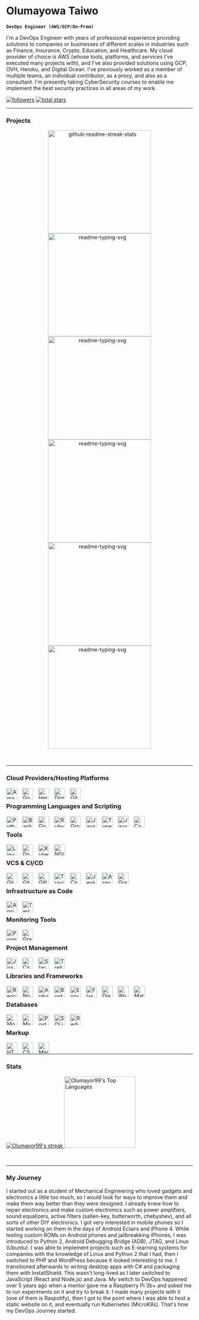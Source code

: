 # Olumayowa Taiwo

**`DevOps Engineer (AWS/GCP/On-Prem)`**

I'm a DevOps Engineer with years of professional experience providing solutions to companies or businesses of different scales in industries such as Finance, Insurance, Crypto, Education, and Healthcare. My cloud provider of choice is AWS (whose tools, platforms, and services I've executed many projects with), and I've also provided solutions using GCP, OVH, Heroku, and Digital Ocean. I've previously worked as a member of multiple teams, an individual contributor, as a proxy, and also as a consultant. I'm presently taking CyberSecurity courses to enable me implement the best security practices in all areas of my work.

   <p align="left">
      <a href="https://github.com/ForrestKnight?tab=followers">
         <img alt="followers" title="Follow me on Github" src="https://custom-icon-badges.demolab.com/github/followers/Olumayor99?color=236ad3&labelColor=1155ba&style=for-the-badge&logo=person-add&label=Follow&logoColor=white"/></a>
      <a href="https://github.com/Olumayor99?tab=repositories&sort=stargazers">
         <img alt="total stars" title="Total stars on GitHub" src="https://custom-icon-badges.demolab.com/github/stars/Olumayor99?color=55960c&style=for-the-badge&labelColor=488207&logo=star"/></a>
   </p>

---

### Projects
  <p align="center">
    <a href="https://github.com/olumayor99/Automate-Email"><img width="278" src="https://denvercoder1-github-readme-stats.vercel.app/api/pin/?username=Olumayor99&repo=Automate-Email&theme=react&bg_color=1F222E&title_color=F85D7F&hide_border=true&icon_color=F8D866&show_icons=false" alt="github-readme-streak-stats"></a>
    <a href="https://github.com/olumayor99/Book-Store-API"><img width="278" src="https://denvercoder1-github-readme-stats.vercel.app/api/pin/?username=Olumayor99&repo=Book-Store-API&theme=react&bg_color=1F222E&title_color=F85D7F&hide_border=true&icon_color=F8D866&show_icons=false" alt="readme-typing-svg"></a>
    <a href="https://github.com/olumayor99/Serverless-Messaging"><img width="278" src="https://denvercoder1-github-readme-stats.vercel.app/api/pin/?username=Olumayor99&repo=Serverless-Messaging&theme=react&bg_color=1F222E&title_color=F85D7F&hide_border=true&icon_color=F8D866&show_icons=false" alt="readme-typing-svg"></a>
    <a href="https://github.com/olumayor99/GCP-Task"><img width="278" src="https://denvercoder1-github-readme-stats.vercel.app/api/pin/?username=Olumayor99&repo=GCP-Task&theme=react&bg_color=1F222E&title_color=F85D7F&hide_border=true&icon_color=F8D866&show_icons=false" alt="readme-typing-svg"></a>
    <a href="https://github.com/olumayor99/Mintos-DevOps-Task"><img width="278" src="https://denvercoder1-github-readme-stats.vercel.app/api/pin/?username=Olumayor99&repo=Mintos-DevOps-Task&theme=react&bg_color=1F222E&title_color=F85D7F&hide_border=true&icon_color=F8D866&show_icons=false" alt="readme-typing-svg"></a>
    <a href="https://github.com/olumayor99/learn-cantrill-io-labs"><img width="278" src="https://denvercoder1-github-readme-stats.vercel.app/api/pin/?username=Olumayor99&repo=learn-cantrill-io-labs&theme=react&bg_color=1F222E&title_color=F85D7F&hide_border=true&icon_color=F8D866&show_icons=false" alt="readme-typing-svg"></a>
</p>

<br/>

---

### Cloud Providers/Hosting Platforms

<img align="left" alt="Amazon Web Services" width="30px" style="padding-right:10px;" src="https://cdn.jsdelivr.net/gh/devicons/devicon/icons/amazonwebservices/amazonwebservices-original.svg" />
<img align="left" alt="Google Cloud" width="30px" style="padding-right:10px;" src="https://cdn.jsdelivr.net/gh/devicons/devicon/icons/googlecloud/googlecloud-original.svg" />
<img align="left" alt="Heroku" width="30px" style="padding-right:10px;" src="https://cdn.jsdelivr.net/gh/devicons/devicon/icons/heroku/heroku-original-wordmark.svg" />
<img align="left" alt="Digital Ocean" width="30px" style="padding-right:10px;" src="https://cdn.jsdelivr.net/gh/devicons/devicon/icons/digitalocean/digitalocean-original.svg" />
<img align="left" alt="Github Pages" width="30px" style="padding-right:10px;" src="https://cdn.jsdelivr.net/gh/devicons/devicon/icons/github/github-original-wordmark.svg" />

<br />

### Programming Languages and Scripting
<img align="left" alt="Python" width="30px" style="padding-right:10px;" src="https://cdn.jsdelivr.net/gh/devicons/devicon/icons/python/python-plain.svg" />
<img align="left" alt="Bash" width="30px" style="padding-right:10px;" src="https://cdn.jsdelivr.net/gh/devicons/devicon/icons/bash/bash-original.svg" />
<img align="left" alt="Go" width="30px" style="padding-right:10px;" src="https://cdn.jsdelivr.net/gh/devicons/devicon/icons/go/go-original.svg" />
<img align="left" alt="Ruby" width="30px" style="padding-right:10px;" src="https://cdn.jsdelivr.net/gh/devicons/devicon/icons/ruby/ruby-plain.svg" />
<img align="left" alt="Groovy" width="30px" style="padding-right:10px;" src="https://cdn.jsdelivr.net/gh/devicons/devicon/icons/groovy/groovy-original.svg" />
<img align="left" alt="Java" width="30px" style="padding-right:10px;" src="https://cdn.jsdelivr.net/gh/devicons/devicon/icons/java/java-original.svg"/>
<img align="left" alt="TypeScript" width="30px" style="padding-right:10px;" src="https://cdn.jsdelivr.net/gh/devicons/devicon/icons/typescript/typescript-plain.svg" />
<img align="left" alt="JavaScript" width="30px" style="padding-right:10px;" src="https://cdn.jsdelivr.net/gh/devicons/devicon/icons/javascript/javascript-plain.svg" />
<img align="left" alt="C++" width="30px" style="padding-right:10px;" src="https://cdn.jsdelivr.net/gh/devicons/devicon/icons/cplusplus/cplusplus-line.svg" />

<br />

### Tools

<img align="left" alt="Linux" width="30px" style="padding-right:10px;" src="https://cdn.jsdelivr.net/gh/devicons/devicon/icons/linux/linux-original.svg" />
<img align="left" alt="Docker" width="30px" style="padding-right:10px;" src="https://cdn.jsdelivr.net/gh/devicons/devicon/icons/docker/docker-plain.svg" />
<img align="left" alt="Kubernetes" width="30px" style="padding-right:10px;" src="https://cdn.jsdelivr.net/gh/devicons/devicon/icons/kubernetes/kubernetes-plain.svg" />
<img align="left" alt="NGINX" width="30px" style="padding-right:10px;" src="https://cdn.jsdelivr.net/gh/devicons/devicon/icons/nginx/nginx-original.svg" />

<br />

### VCS & CI/CD
<img align="left" alt="Git" width="30px" style="padding-right:10px;" src="https://cdn.jsdelivr.net/gh/devicons/devicon/icons/git/git-original.svg" />
<img align="left" alt="GitHub" width="30px" style="padding-right:10px;" src="https://cdn.jsdelivr.net/gh/devicons/devicon/icons/github/github-original.svg" />
<img align="left" alt="Gitlab CI" width="30px" style="padding-right:10px;" src="https://cdn.jsdelivr.net/gh/devicons/devicon/icons/gitlab/gitlab-plain.svg" />
<img align="left" alt="Travis CI" width="30px" style="padding-right:10px;" src="https://cdn.jsdelivr.net/gh/devicons/devicon/icons/travis/travis-plain.svg" />
<img align="left" alt="CircleCI" width="30px" style="padding-right:10px;" src="https://cdn.jsdelivr.net/gh/devicons/devicon/icons/circleci/circleci-plain.svg" />
<img align="left" alt="Jenkins" width="30px" style="padding-right:10px;" src="https://cdn.jsdelivr.net/gh/devicons/devicon/icons/jenkins/jenkins-original.svg" />
<img align="left" alt="ArgoCD" width="30px" style="padding-right:10px;" src="https://cdn.jsdelivr.net/gh/devicons/devicon/icons/argocd/argocd-original.svg" />
<img align="left" alt="Gradle" width="30px" style="padding-right:10px;" src="https://cdn.jsdelivr.net/gh/devicons/devicon/icons/gradle/gradle-plain.svg" />

<br />

### Infrastructure as Code
<img align="left" alt="Ansible" width="30px" style="padding-right:10px;" src="https://cdn.jsdelivr.net/gh/devicons/devicon/icons/ansible/ansible-original.svg" />
<img align="left" alt="Terraform" width="30px" style="padding-right:10px;" src="https://cdn.jsdelivr.net/gh/devicons/devicon/icons/terraform/terraform-original.svg" />

<br />

### Monitoring Tools
<img align="left" alt="Prometheus" width="30px" style="padding-right:10px;" src="https://cdn.jsdelivr.net/gh/devicons/devicon/icons/prometheus/prometheus-original.svg" />
<img align="left" alt="Grafana" width="30px" style="padding-right:10px;" src="https://cdn.jsdelivr.net/gh/devicons/devicon/icons/grafana/grafana-original.svg" />

<br />

### Project Management
<img align="left" alt="Jira" width="30px" style="padding-right:10px;" src="https://cdn.jsdelivr.net/gh/devicons/devicon/icons/jira/jira-original.svg" />
<img align="left" alt="Confluence" width="30px" style="padding-right:10px;" src="https://cdn.jsdelivr.net/gh/devicons/devicon/icons/confluence/confluence-original.svg" />
<img align="left" alt="Slack" width="30px" style="padding-right:10px;" src="https://cdn.jsdelivr.net/gh/devicons/devicon/icons/slack/slack-original.svg" />
<img align="left" alt="Trello" width="30px" style="padding-right:10px;" src="https://cdn.jsdelivr.net/gh/devicons/devicon/icons/trello/trello-plain.svg" />

<br />

### Libraries and Frameworks

<img align="left" alt="React" width="30px" style="padding-right:10px;" src="https://cdn.jsdelivr.net/gh/devicons/devicon/icons/react/react-original.svg" />
<img align="left" alt="NodeJS" width="30px" style="padding-right:10px;" src="https://cdn.jsdelivr.net/gh/devicons/devicon/icons/nodejs/nodejs-original.svg" />
<img align="left" alt="Arduino" width="30px" style="padding-right:10px;" src="https://cdn.jsdelivr.net/gh/devicons/devicon/icons/arduino/arduino-original.svg" />
<img align="left" alt="Bootstrap" width="30px" style="padding-right:10px;" src="https://cdn.jsdelivr.net/gh/devicons/devicon/icons/bootstrap/bootstrap-original.svg" />
<img align="left" alt="Express.js" width="30px" style="padding-right:10px;" src="https://cdn.jsdelivr.net/gh/devicons/devicon/icons/express/express-original.svg" />
<img align="left" alt="Flask" width="30px" style="padding-right:10px;" src="https://cdn.jsdelivr.net/gh/devicons/devicon/icons/flask/flask-original-wordmark.svg" />
<img align="left" alt="Django" width="30px" style="padding-right:10px;" src="https://cdn.jsdelivr.net/gh/devicons/devicon/icons/django/django-plain-wordmark.svg" />
<img align="left" alt="Wordpress" width="30px" style="padding-right:10px;" src="https://cdn.jsdelivr.net/gh/devicons/devicon/icons/wordpress/wordpress-original.svg" />
<img align="left" alt="Material UI" width="30px" style="padding-right:10px;" src="https://cdn.jsdelivr.net/gh/devicons/devicon/icons/materialui/materialui-original.svg" />

<br />

### Databases
<img align="left" alt="MongoDB" width="30px" style="padding-right:10px;" src="https://cdn.jsdelivr.net/gh/devicons/devicon/icons/mongodb/mongodb-original.svg" />
<img align="left" alt="MySQL" width="30px" style="padding-right:10px;" src="https://cdn.jsdelivr.net/gh/devicons/devicon/icons/mysql/mysql-original.svg" />
<img align="left" alt="PostgreSQL" width="30px" style="padding-right:10px;" src="https://cdn.jsdelivr.net/gh/devicons/devicon/icons/postgresql/postgresql-original.svg" />
<img align="left" alt="SQLite" width="30px" style="padding-right:10px;" src="https://cdn.jsdelivr.net/gh/devicons/devicon/icons/sqlite/sqlite-original.svg" />
<img align="left" alt="Redis" width="30px" style="padding-right:10px;" src="https://cdn.jsdelivr.net/gh/devicons/devicon/icons/redis/redis-original.svg" />
 
<br />
 
### Markup

<img align="left" alt="HTML" width="30px" style="padding-right:10px;" src="https://cdn.jsdelivr.net/gh/devicons/devicon/icons/html5/html5-plain.svg" />
<img align="left" alt="CSS" width="30px" style="padding-right:10px;" src="https://cdn.jsdelivr.net/gh/devicons/devicon/icons/css3/css3-plain.svg" />
<img align="left" alt="Markdown" width="30px" style="padding-right:10px;" src="https://cdn.jsdelivr.net/gh/devicons/devicon/icons/markdown/markdown-original.svg" />

<br />

---

### Stats

<p>
    <a href="https://github.com/DenverCoder1/github-readme-streak-stats">
      <img title="🔥 Get streak stats for your profile at git.io/streak-stats" alt="Olumayor99's streak" src="https://streak-stats.demolab.com/?user=Olumayor99&theme=monokai-metallian&hide_border=true"/>
    </a>
    <a href="https://github.com/anuraghazra/github-readme-stats"><img alt="Olumayor99's Top Languages" src="https://denvercoder1-github-readme-stats.vercel.app/api/top-langs/?username=Olumayor99&langs_count=8&layout=compact&theme=react&hide_border=true&bg_color=1F222E&title_color=F85D7F&icon_color=F8D866&hide=Jupyter%20Notebook,Roff" height="192px"/></a>
</p>

<br/>

---

### My Journey
   I started out as a student of Mechanical Engineering who loved gadgets and electronics a little too much, so I would look for ways to improve them and make them way better than they were designed. I already knew how to repair electronics and make custom electronics such as power amplifiers, sound equalizers, active filters (sallen-key, butterworth, chebyshev), and all sorts of other DIY electronics.
  I got very interested in mobile phones so I started working on them in the days of Android Eclairs and iPhone 4. While testing custom ROMs on Android phones and jailbreakking iPhones, I was introduced to Python 2, Android Debugging Bridge (ADB), JTAG, and Linux (Ubuntu).
  I was able to implement projects such as E-learning systems for companies with the knowledge of Linux and Python 2 that I had, then I switched to PHP and WordPress because it looked interesting to me. I transitioned afterwards to writing desktop apps with C# and packaging them with InstallShield. This wasn't long-lived as I later switched to JavaScript (React and Node.js) and Java. 
  My switch to DevOps happened over 5 years ago when a mentor gave me a Raspberry Pi 3b+ and asked me to run experiments on it and try to break it. I made many projects with it (one of them is Raspotify), then I got to the point where I was able to host a static website on it, and eventually run Kubernetes (MicroK8s). That's how my DevOps Journey started.
